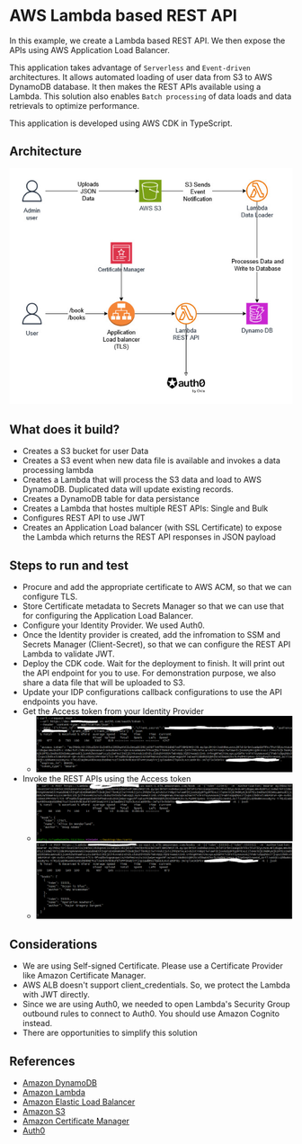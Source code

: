 # AWS Lambda based REST API
In this example, we create a Lambda based REST API.  We then expose the APIs using AWS Application Load Balancer.

This application takes advantage of `Serverless` and `Event-driven` architectures.  It allows automated loading of user data from S3 to AWS DynamoDB database.  It then makes the REST APIs available using a Lambda.  This solution also enables `Batch processing` of data loads and data retrievals to optimize performance.

This application is developed using AWS CDK in TypeScript.

## Architecture
![image](lambda-rest-api.jpg "Lambda REST API Architecture")

## What does it build?
* Creates a S3 bucket for user Data
* Creates a S3 event when new data file is available and invokes a data processing lambda
* Creates a Lambda that will process the S3 data and load to AWS DynamoDB.  Duplicated data will update existing records.
* Creates a DynamoDB table for data persistance
* Creates a Lambda that hostes multiple REST APIs: Single and Bulk
* Configures REST API to use JWT
* Creates an Application Load balancer (with SSL Certificate) to expose the Lambda which returns the REST API responses in JSON payload

## Steps to run and test
* Procure and add the appropriate certificate to AWS ACM, so that we can configure TLS.
* Store Certificate metadata to Secrets Manager so that we can use that for configuring the Application Load Balancer.
* Configure your Identity Provider.  We used Auth0.
* Once the Identity provider is created, add the infromation to SSM and Secrets Manager (Client-Secret), so that we can configure the REST API Lambda to validate JWT.
* Deploy the CDK code. Wait for the deployment to finish.  It will print out the API endpoint for you to use.  For demonstration purpose, we also share a data file that will be uploaded to S3.
* Update your IDP configurations callback configurations to use the API endpoints you have.
* Get the Access token from your Identity Provider
  * ![image](get-access-token.PNG "Example of fetching access token from Auth0")
* Invoke the REST APIs using the Access token
  * ![image](result.PNG "Example of a Single REST API Response")
  * ![image](batchResult.PNG "Example of a Batch REST API Response")

## Considerations
* We are using Self-signed Certificate.  Please use a Certificate Provider like Amazon Certificate Manager.
* AWS ALB doesn't support client_credentials. So, we protect the Lambda with JWT directly.
* Since we are using Auth0, we needed to open Lambda's Security Group outbound rules to connect to Auth0.  You should use Amazon Cognito instead.
* There are opportunities to simplify this solution

## References
* [Amazon DynamoDB](https://aws.amazon.com/pm/dynamodb/)
* [Amazon Lambda](https://aws.amazon.com/lambda/)
* [Amazon Elastic Load Balancer](https://aws.amazon.com/elasticloadbalancing/)
* [Amazon S3](https://aws.amazon.com/s3/)
* [Amazon Certificate Manager](https://aws.amazon.com/certificate-manager/)
* [Auth0](https://auth0.com)
